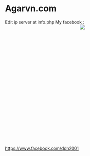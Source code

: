 # Agarvn.com
Edit ip server at info.php
My facebook : https://www.facebook.com/ddn2001
<img src="http://i.imgur.com/rkilpUc.png" style="max-width: 100%; min-height: 410px;">
